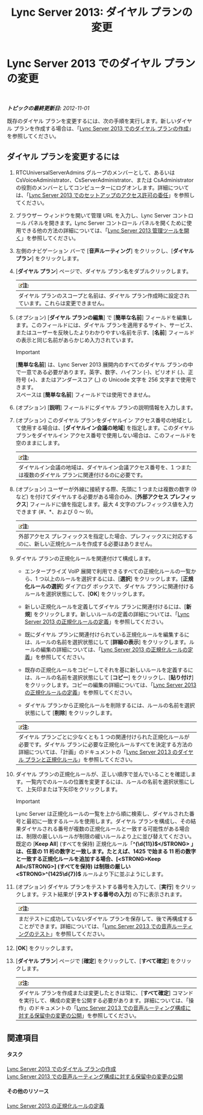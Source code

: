 ﻿---
title: 'Lync Server 2013: ダイヤル プランの変更'
TOCTitle: ダイヤル プランの変更
ms:assetid: a91f02df-cf60-40cf-82fe-e0342c118b91
ms:mtpsurl: https://technet.microsoft.com/ja-jp/library/Gg412797(v=OCS.15)
ms:contentKeyID: 48273225
ms.date: 05/19/2016
mtps_version: v=OCS.15
ms.translationtype: HT
---

# Lync Server 2013 でのダイヤル プランの変更

 

_**トピックの最終更新日:** 2012-11-01_

既存のダイヤル プランを変更するには、次の手順を実行します。新しいダイヤル プランを作成する場合は、「[Lync Server 2013 でのダイヤル プランの作成](lync-server-2013-create-a-dial-plan.md)」を参照してください。

## ダイヤル プランを変更するには

1.  RTCUniversalServerAdmins グループのメンバーとして、あるいは CsVoiceAdministrator、CsServerAdministrator、または CsAdministrator の役割のメンバーとしてコンピューターにログオンします。詳細については、「[Lync Server 2013 でのセットアップのアクセス許可の委任](lync-server-2013-delegate-setup-permissions.md)」を参照してください。

2.  ブラウザー ウィンドウを開いて管理 URL を入力し、Lync Server コントロール パネルを開きます。Lync Server コントロール パネルを開くために使用できる他の方法の詳細については、「[Lync Server 2013 管理ツールを開く](lync-server-2013-open-lync-server-administrative-tools.md)」を参照してください。

3.  左側のナビゲーション バーで \[**音声ルーティング**\] をクリックし、\[**ダイヤル プラン**\] をクリックします。

4.  \[**ダイヤル プラン**\] ページで、ダイヤル プラン名をダブルクリックします。
    
    <table>
    <thead>
    <tr class="header">
    <th><img src="images/Gg412781.note(OCS.15).gif" title="note" alt="note" />注:</th>
    </tr>
    </thead>
    <tbody>
    <tr class="odd">
    <td>ダイヤル プランのスコープと名前は、ダイヤル プラン作成時に設定されています。これらは変更できません。</td>
    </tr>
    </tbody>
    </table>


5.  (オプション) \[**ダイヤル プランの編集**\] で \[**簡単な名前**\] フィールドを編集します。このフィールドには、ダイヤル プランを適用するサイト、サービス、またはユーザーを反映したよりわかりやすい名前を示す、\[**名前**\] フィールドの表示と同じ名前があらかじめ入力されています。
    

    > [!IMPORTANT]
    > [<STRONG>簡単な名前</STRONG>] は、Lync Server 2013 展開内のすべてのダイヤル プランの中で一意である必要があります。英字、数字、ハイフン (-)、ピリオド (.)、正符号 (+)、またはアンダースコア (_) の Unicode 文字を 256 文字まで使用できます。<BR>スペースは [<STRONG>簡単な名前</STRONG>] フィールドでは使用できません。



6.  (オプション) \[**説明**\] フィールドにダイヤル プランの説明情報を入力します。

7.  (オプション) このダイヤル プランをダイヤルイン アクセス番号の地域として使用する場合は、\[**ダイヤルイン会議の地域**\] を指定します。このダイヤル プランをダイヤルイン アクセス番号で使用しない場合は、このフィールドを空のままにします。
    
    <table>
    <thead>
    <tr class="header">
    <th><img src="images/Gg412781.note(OCS.15).gif" title="note" alt="note" />注:</th>
    </tr>
    </thead>
    <tbody>
    <tr class="odd">
    <td>ダイヤルイン会議の地域は、ダイヤルイン会議アクセス番号を、1 つまたは複数のダイヤル プランに関連付けるのに必要です。</td>
    </tr>
    </tbody>
    </table>


8.  (オプション) ユーザーが外線に接続する際、先頭に 1 つまたは複数の数字 (9 など) を付けてダイヤルする必要がある場合のみ、\[**外部アクセス プレフィックス**\] フィールドに値を指定します。最大 4 文字のプレフィックス値を入力できます (\#、\*、および 0 ～ 9)。
    
    <table>
    <thead>
    <tr class="header">
    <th><img src="images/Gg412781.note(OCS.15).gif" title="note" alt="note" />注:</th>
    </tr>
    </thead>
    <tbody>
    <tr class="odd">
    <td>外部アクセス プレフィックスを指定した場合、プレフィックスに対応するのに、新しい正規化ルールを作成する必要はありません。</td>
    </tr>
    </tbody>
    </table>


9.  ダイヤル プランの正規化ルールを関連付けて構成します。
    
      - エンタープライズ VoIP 展開で利用できるすべての正規化ルールの一覧から、1 つ以上のルールを選択するには、\[**選択**\] をクリックします。\[**正規化ルールの選択**\] ダイアログ ボックスで、ダイヤル プランに関連付けるルールを選択状態にして、\[**OK**\] をクリックします。
    
      - 新しい正規化ルールを定義してダイヤル プランに関連付けるには、\[**新規**\] をクリックします。新しいルールの定義の詳細については、「[Lync Server 2013 の正規化ルールの定義](lync-server-2013-defining-normalization-rules.md)」を参照してください。
    
      - 既にダイヤル プランに関連付けられている正規化ルールを編集するには、ルールの名前を選択状態にして \[**詳細の表示**\] をクリックします。ルールの編集の詳細については、「[Lync Server 2013 の正規化ルールの定義](lync-server-2013-defining-normalization-rules.md)」を参照してください。
    
      - 既存の正規化ルールをコピーしてそれを基に新しいルールを定義するには、ルールの名前を選択状態にして \[**コピー**\] をクリックし、\[**貼り付け**\] をクリックします。コピーの編集の詳細については、「[Lync Server 2013 の正規化ルールの定義](lync-server-2013-defining-normalization-rules.md)」を参照してください。
    
      - ダイヤル プランから正規化ルールを削除するには、ルールの名前を選択状態にして \[**削除**\] をクリックします。
    
    <table>
    <thead>
    <tr class="header">
    <th><img src="images/Gg412781.note(OCS.15).gif" title="note" alt="note" />注:</th>
    </tr>
    </thead>
    <tbody>
    <tr class="odd">
    <td>ダイヤル プランごとに少なくとも 1 つの関連付けられた正規化ルールが必要です。ダイヤル プランに必要な正規化ルールすべてを決定する方法の詳細については、「計画」のドキュメントの「<a href="lync-server-2013-dial-plans-and-normalization-rules.md">Lync Server 2013 のダイヤル プランと正規化ルール</a>」を参照してください。</td>
    </tr>
    </tbody>
    </table>


10. ダイヤル プランの正規化ルールが、正しい順序で並んでいることを確認します。一覧内でのルールの位置を変更するには、ルールの名前を選択状態にして、上矢印または下矢印をクリックします。
    

    > [!IMPORTANT]
    > Lync Server は正規化ルールの一覧を上から順に検索し、ダイヤルされた番号と最初に一致するルールを使用します。ダイヤル プランを構成し、その結果ダイヤルされる番号が複数の正規化ルールと一致する可能性がある場合は、制限の厳しいルールが制限の緩いルールより上に並び替えてください。<BR>既定の [<STRONG>Keep All</STRONG>] (すべてを保持) 正規化ルール「<STRONG>^(\d{11})$</STRONG> 」は、任意の 11 桁の数字と一致します。たとえば、1425 で始まる 11 桁の数字と一致する正規化ルールを追加する場合、[<STRONG>Keep All</STRONG>] (すべてを保持) は制限の厳しい <STRONG>^(1425\d{7})$</STRONG> ルールより下に並ぶようにします。



11. (オプション) ダイヤル プランをテストする番号を入力して、\[**実行**\] をクリックします。テスト結果が \[**テストする番号の入力**\] の下に表示されます。
    
    <table>
    <thead>
    <tr class="header">
    <th><img src="images/Gg412781.note(OCS.15).gif" title="note" alt="note" />注:</th>
    </tr>
    </thead>
    <tbody>
    <tr class="odd">
    <td>まだテストに成功していないダイヤル プランを保存して、後で再構成することができます。詳細については、「<a href="lync-server-2013-test-voice-routing.md">Lync Server 2013 での音声ルーティングのテスト</a>」を参照してください。</td>
    </tr>
    </tbody>
    </table>


12. \[**OK**\] をクリックします。

13. \[**ダイヤル プラン**\] ページで \[**確定**\] をクリックして、\[**すべて確定**\] をクリックします。
    
    <table>
    <thead>
    <tr class="header">
    <th><img src="images/Gg412781.note(OCS.15).gif" title="note" alt="note" />注:</th>
    </tr>
    </thead>
    <tbody>
    <tr class="odd">
    <td>ダイヤル プランを作成または変更したときは常に、[<strong>すべて確定</strong>] コマンドを実行して、構成の変更を公開する必要があります。詳細については、「操作」のドキュメントの「<a href="lync-server-2013-publish-pending-changes-to-the-voice-routing-configuration.md">Lync Server 2013 での音声ルーティング構成に対する保留中の変更の公開</a>」を参照してください。</td>
    </tr>
    </tbody>
    </table>


## 関連項目

#### タスク

[Lync Server 2013 でのダイヤル プランの作成](lync-server-2013-create-a-dial-plan.md)  
[Lync Server 2013 での音声ルーティング構成に対する保留中の変更の公開](lync-server-2013-publish-pending-changes-to-the-voice-routing-configuration.md)  

#### その他のリソース

[Lync Server 2013 の正規化ルールの定義](lync-server-2013-defining-normalization-rules.md)

